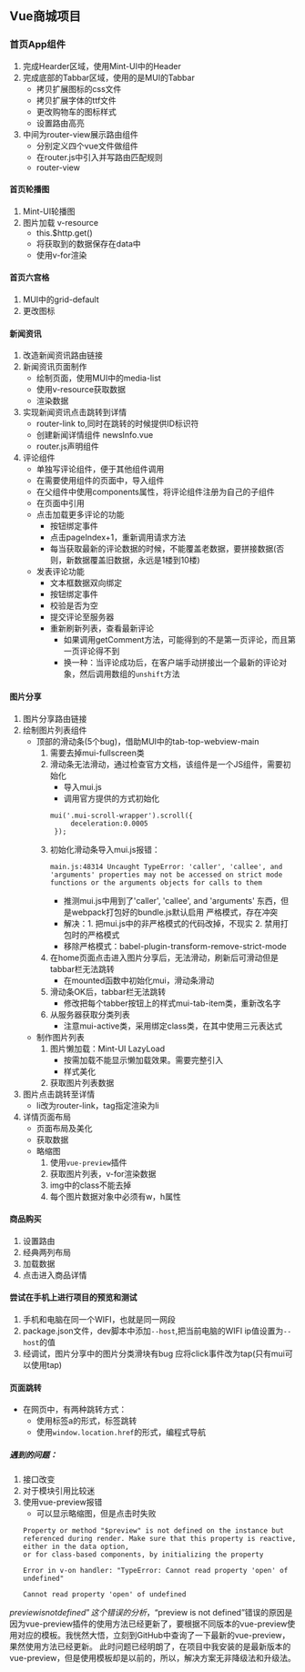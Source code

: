 ## Vue商城项目

### 首页App组件
1. 完成Hearder区域，使用Mint-UI中的Header
2. 完成底部的Tabbar区域，使用的是MUI的Tabbar
    + 拷贝扩展图标的css文件
    + 拷贝扩展字体的ttf文件
    + 更改购物车的图标样式
    + 设置路由高亮
3. 中间为router-view展示路由组件
    + 分别定义四个vue文件做组件
    + 在router.js中引入并写路由匹配规则
    + router-view
#### 首页轮播图
1. Mint-UI轮播图
2. 图片加载  v-resource
   + this.$http.get()
   + 将获取到的数据保存在data中
   + 使用v-for渲染
#### 首页六宫格
1. MUI中的grid-default
2. 更改图标
#### 新闻资讯
1. 改造新闻资讯路由链接
2. 新闻资讯页面制作
   + 绘制页面，使用MUI中的media-list
   + 使用v-resource获取数据
   + 渲染数据
3. 实现新闻资讯点击跳转到详情
   + router-link to,同时在跳转的时候提供ID标识符
   + 创建新闻详情组件 newsInfo.vue
   + router.js声明组件
4. 评论组件
   + 单独写评论组件，便于其他组件调用
   + 在需要使用组件的页面中，导入组件
   + 在父组件中使用components属性，将评论组件注册为自己的子组件
   + 在页面中引用
   + 点击加载更多评论的功能
       + 按钮绑定事件
       + 点击pageIndex+1，重新调用请求方法
       + 每当获取最新的评论数据的时候，不能覆盖老数据，要拼接数据(否则，新数据覆盖旧数据，永远是1楼到10楼)
   + 发表评论功能
       + 文本框数据双向绑定
       + 按钮绑定事件
       + 校验是否为空
       + 提交评论至服务器
       + 重新刷新列表，查看最新评论
          + 如果调用getComment方法，可能得到的不是第一页评论，而且第一页评论得不到
          + 换一种：当评论成功后，在客户端手动拼接出一个最新的评论对象，然后调用数组的`unshift`方法
#### 图片分享
1. 图片分享路由链接
2. 绘制图片列表组件
   + 顶部的滑动条(5个bug)，借助MUI中的tab-top-webview-main
       1. 需要去掉mui-fullscreen类
       2. 滑动条无法滑动，通过检查官方文档，该组件是一个JS组件，需要初始化
           + 导入mui.js
           + 调用官方提供的方式初始化
           ````
           mui('.mui-scroll-wrapper').scroll({
                deceleration:0.0005
            });
           ````
       3. 初始化滑动条导入mui.js报错：
           ````
           main.js:48314 Uncaught TypeError: 'caller', 'callee', and 'arguments' properties may not be accessed on strict mode functions or the arguments objects for calls to them
           ````
           + 推测mui.js中用到了'caller', 'callee', and 'arguments' 东西，但是webpack打包好的bundle.js默认启用 严格模式，存在冲突
           + 解决：1. 把mui.js中的非严格模式的代码改掉，不现实
                   2. 禁用打包时的严格模式
           + 移除严格模式：babel-plugin-transform-remove-strict-mode
       4. 在home页面点击进入图片分享后，无法滑动，刷新后可滑动但是tabbar栏无法跳转
           + 在mounted函数中初始化mui，滑动条滑动
       5. 滑动条OK后，tabbar栏无法跳转
           + 修改把每个tabber按钮上的样式mui-tab-item类，重新改名字
       6. 从服务器获取分类列表
           + 注意mui-active类，采用绑定class类，在其中使用三元表达式
   + 制作图片列表
       1. 图片懒加载：Mint-UI LazyLoad
          + 按需加载不能显示懒加载效果。需要完整引入
          + 样式美化
       2. 获取图片列表数据
3. 图片点击跳转至详情
    + li改为router-link，tag指定渲染为li   
4. 详情页面布局
    + 页面布局及美化
    + 获取数据    
    + 略缩图
        1. 使用`vue-preview`插件
        2. 获取图片列表，v-for渲染数据
        3. img中的class不能去掉
        4. 每个图片数据对象中必须有w，h属性
#### 商品购买
1. 设置路由
2. 经典两列布局
3. 加载数据
4. 点击进入商品详情


#### 尝试在手机上进行项目的预览和测试
1. 手机和电脑在同一个WIFI，也就是同一网段
2. package.json文件，dev脚本中添加`--host`,把当前电脑的WIFI ip值设置为`--host`的值
3. 经调试，图片分享中的图片分类滑块有bug 应将click事件改为tap(只有mui可以使用tap)
#### 页面跳转
+ 在网页中，有两种跳转方式：
    -  使用标签a的形式，标签跳转
    -  使用`window.location.href`的形式，编程式导航


##### 遇到的问题：
1. 接口改变
2. 对于模块引用比较迷
3. 使用vue-preview报错
    + 可以显示略缩图，但是点击时失败
    ````
    Property or method "$preview" is not defined on the instance but referenced during render. Make sure that this property is reactive, either in the data option, 
    or for class-based components, by initializing the property
   ````
   ````
   Error in v-on handler: "TypeError: Cannot read property 'open' of undefined"
   ````
   ````
   Cannot read property 'open' of undefined
   ````
$preview is not defined”这个错误的分析，“$preview is not defined”错误的原因是因为vue-preview插件的使用方法已经更新了，要根据不同版本的vue-preview使用对应的模板。我恍然大悟，立刻到GitHub中查询了一下最新的vue-preview，果然使用方法已经更新。
此时问题已经明朗了，在项目中我安装的是最新版本的vue-preview，但是使用模板却是以前的，所以，解决方案无非降级法和升级法。

